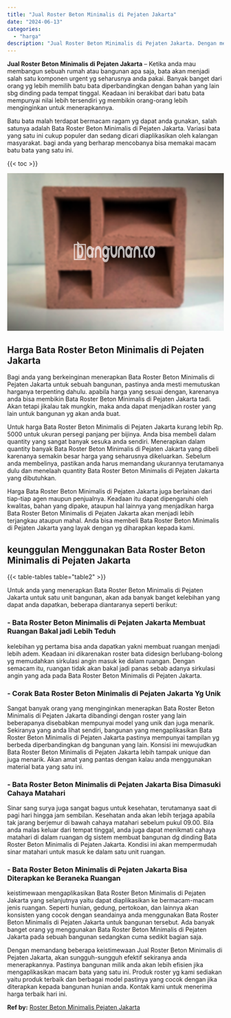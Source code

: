 ```yaml
---
title: "Jual Roster Beton Minimalis di Pejaten Jakarta"
date: "2024-06-13"
categories: 
  - "harga"
description: "Jual Roster Beton Minimalis di Pejaten Jakarta. Dengan memandang beberapa keistimewaan Jual Roster Beton Minimalis di Pejaten Jakarta, akan sungguh-sungguh e..."
---
```


**Jual Roster Beton Minimalis di Pejaten Jakarta** – Ketika anda mau membangun sebuah rumah atau bangunan apa saja, bata akan menjadi salah satu komponen urgent yg seharusnya anda pakai. Banyak banget dari orang yg lebih memilih batu bata diperbandingkan dengan bahan yang lain sbg dinding pada tempat tinggal. Keadaan ini berakibat dari batu bata mempunyai nilai lebih tersendiri yg membikin orang-orang lebih menginginkan untuk menerapkannya.

Batu bata malah terdapat bermacam ragam yg dapat anda gunakan, salah satunya adalah Bata Roster Beton Minimalis di Pejaten Jakarta. Variasi bata yang satu ini cukup populer dan sedang dicari diaplikasikan oleh kalangan masyarakat. bagi anda yang berharap mencobanya bisa memakai macam batu bata yang satu ini.

{{< toc >}}

![Jual Roster Beton Minimalis di Pejaten Jakarta](/images/bata-roster-minimalis-33.png)

## Harga Bata Roster Beton Minimalis di Pejaten Jakarta

Bagi anda yang berkeinginan menerapkan Bata Roster Beton Minimalis di Pejaten Jakarta untuk sebuah bangunan, pastinya anda mesti memutuskan harganya terpenting dahulu. apabila harga yang sesuai dengan, karenanya anda bisa membikin Bata Roster Beton Minimalis di Pejaten Jakarta tadi. Akan tetapi jikalau tak mungkin, maka anda dapat menjadikan roster yang lain untuk bangunan yg akan anda buat.

Untuk harga Bata Roster Beton Minimalis di Pejaten Jakarta kurang lebih Rp. 5000 untuk ukuran persegi panjang per bijinya. Anda bisa membeli dalam quantity yang sangat banyak sesuka anda sendiri. Menerapkan dalam quantity banyak Bata Roster Beton Minimalis di Pejaten Jakarta yang dibeli karenanya semakin besar harga yang seharusnya dikeluarkan. Sebelum anda membelinya, pastikan anda harus memandang ukurannya terutamanya dulu dan menelaah quantity Bata Roster Beton Minimalis di Pejaten Jakarta yang dibutuhkan.

Harga Bata Roster Beton Minimalis di Pejaten Jakarta juga berlainan dari tiap-tiap agen maupun penjualnya. Keadaan itu dapat dipengaruhi oleh kwalitas, bahan yang dipake, ataupun hal lainnya yang menjadikan harga Bata Roster Beton Minimalis di Pejaten Jakarta akan menjadi lebih terjangkau ataupun mahal. Anda bisa membeli Bata Roster Beton Minimalis di Pejaten Jakarta yang layak dengan yg diharapkan kepada kami.

## keunggulan Menggunakan Bata Roster Beton Minimalis di Pejaten Jakarta

{{< table-tables table="table2" >}}

Untuk anda yang menerapkan Bata Roster Beton Minimalis di Pejaten Jakarta untuk satu unit bangunan, akan ada banyak banget kelebihan yang dapat anda dapatkan, beberapa diantaranya seperti berikut:

### \- Bata Roster Beton Minimalis di Pejaten Jakarta Membuat Ruangan Bakal jadi Lebih Teduh

kelebihan yg pertama bisa anda dapatkan yakni membuat ruangan menjadi lebih adem. Keadaan ini dikarenakan roster bata didesign berlubang-bolong yg memudahkan sirkulasi angin masuk ke dalam ruangan. Dengan semacam itu, ruangan tidak akan bakal jadi panas sebab adanya sirkulasi angin yang ada pada Bata Roster Beton Minimalis di Pejaten Jakarta.

### \- Corak Bata Roster Beton Minimalis di Pejaten Jakarta Yg Unik

Sangat banyak orang yang menginginkan menerapkan Bata Roster Beton Minimalis di Pejaten Jakarta dibandingi dengan roster yang lain beberapanya disebabkan mempunyai model yang unik dan juga menarik. Sekiranya yang anda lihat sendiri, bangunan yang mengaplikasikan Bata Roster Beton Minimalis di Pejaten Jakarta pastinya mempunyai tampilan yg berbeda diperbandingkan dg bangunan yang lain. Konsisi ini mewujudkan Bata Roster Beton Minimalis di Pejaten Jakarta lebih tampak unique dan juga menarik. Akan amat yang pantas dengan kalau anda menggunakan material bata yang satu ini.

### \- Bata Roster Beton Minimalis di Pejaten Jakarta Bisa Dimasuki Cahaya Matahari

Sinar sang surya juga sangat bagus untuk kesehatan, terutamanya saat di pagi hari hingga jam sembilan. Kesehatan anda akan lebih terjaga apabila tak jarang berjemur di bawah cahaya matahari sebelum pukul 09.00. Bila anda malas keluar dari tempat tinggal, anda juga dapat menikmati cahaya matahari di dalam ruangan dg sistem membuat bangunan dg dinding Bata Roster Beton Minimalis di Pejaten Jakarta. Kondisi ini akan mempermudah sinar matahari untuk masuk ke dalam satu unit ruangan.

### \- Bata Roster Beton Minimalis di Pejaten Jakarta Bisa Diterapkan ke Beraneka Ruangan

keistimewaan mengaplikasikan Bata Roster Beton Minimalis di Pejaten Jakarta yang selanjutnya yaitu dapat diaplikasikan ke bermacam-macam jenis ruangan. Seperti hunian, gedung, pertokoan, dan lainnya akan konsisten yang cocok dengan seandainya anda menggunakan Bata Roster Beton Minimalis di Pejaten Jakarta untuk bangunan tersebut. Ada banyak banget orang yg menggunakan Bata Roster Beton Minimalis di Pejaten Jakarta pada sebuah bangunan sedangkan cuma sedikit bagian saja.

Dengan memandang beberapa keistimewaan Jual Roster Beton Minimalis di Pejaten Jakarta, akan sungguh-sungguh efektif sekiranya anda menerapkannya. Pastinya bangunan milik anda akan lebih efisien jika mengaplikasikan macam bata yang satu ini. Produk roster yg kami sediakan yaitu produk terbaik dan berbagai model pastinya yang cocok dengan jika diterapkan kepada bangunan hunian anda. Kontak kami untuk menerima harga terbaik hari ini.

**Ref by:** [Roster Beton Minimalis Pejaten Jakarta](https://id.wikipedia.org/wiki/Roster)

